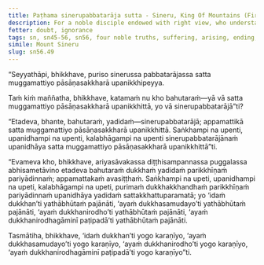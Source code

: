 ```yaml
---
title: Paṭhama sinerupabbatarāja sutta - Sineru, King Of Mountains (First)
description: For a noble disciple endowed with right view, who understands the Four Noble Truths, the suffering that has been eradicated and exhausted is far greater than what little remains.
fetter: doubt, ignorance
tags: sn, sn45-56, sn56, four noble truths, suffering, arising, ending, way of practice, path, right view
simile: Mount Sineru
slug: sn56.49
---
```


“Seyyathāpi, bhikkhave, puriso sinerussa pabbatarājassa satta muggamattiyo pāsāṇasakkharā upanikkhipeyya.

Taṁ kiṁ maññatha, bhikkhave, katamaṁ nu kho bahutaraṁ—yā vā satta muggamattiyo pāsāṇasakkharā upanikkhittā, yo vā sinerupabbatarājā”ti?

“Etadeva, bhante, bahutaraṁ, yadidaṁ—sinerupabbatarājā; appamattikā satta muggamattiyo pāsāṇasakkharā upanikkhittā. Saṅkhampi na upenti, upanidhampi na upenti, kalabhāgampi na upenti sinerupabbatarājānaṁ upanidhāya satta muggamattiyo pāsāṇasakkharā upanikkhittā”ti.

“Evameva kho, bhikkhave, ariyasāvakassa diṭṭhisampannassa puggalassa abhisametāvino etadeva bahutaraṁ dukkhaṁ yadidaṁ parikkhīṇaṁ pariyādinnaṁ; appamattakaṁ avasiṭṭhaṁ. Saṅkhampi na upeti, upanidhampi na upeti, kalabhāgampi na upeti, purimaṁ dukkhakkhandhaṁ parikkhīṇaṁ pariyādinnaṁ upanidhāya yadidaṁ sattakkhattuparamatā; yo ‘idaṁ dukkhan’ti yathābhūtaṁ pajānāti, ‘ayaṁ dukkhasamudayo’ti yathābhūtaṁ pajānāti, ‘ayaṁ dukkhanirodho’ti yathābhūtaṁ pajānāti, ‘ayaṁ dukkhanirodhagāminī paṭipadā’ti yathābhūtaṁ pajānāti.

Tasmātiha, bhikkhave, ‘idaṁ dukkhan’ti yogo karaṇīyo,
‘ayaṁ dukkhasamudayo’ti yogo karaṇīyo,
‘ayaṁ dukkhanirodho’ti yogo karaṇīyo,
‘ayaṁ dukkhanirodhagāminī paṭipadā’ti yogo karaṇīyo”ti.
